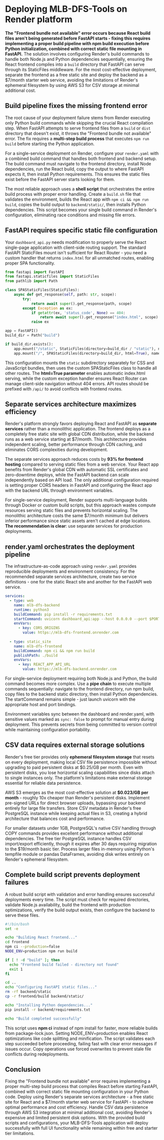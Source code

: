 # Deploying MLB-DFS-Tools on Render platform

**The "Frontend bundle not available" error occurs because React build files aren't being generated before FastAPI starts - fixing this requires implementing a proper build pipeline with npm build execution before Python initialization, combined with correct static file mounting in FastAPI.** The solution involves configuring Render's build commands to handle both Node.js and Python dependencies sequentially, ensuring the React frontend compiles into a `build` directory that FastAPI can serve through its StaticFiles middleware. For the most cost-effective deployment, separate the frontend as a free static site and deploy the backend as a $7/month starter web service, avoiding the limitations of Render's ephemeral filesystem by using AWS S3 for CSV storage at minimal additional cost.

## Build pipeline fixes the missing frontend error

The root cause of your deployment failure stems from Render executing only Python build commands while skipping the crucial React compilation step. When FastAPI attempts to serve frontend files from a `build` or `dist` directory that doesn't exist, it throws the "Frontend bundle not available" error. The fix requires a **multi-step build process** that executes `npm run build` before starting the Python application.

For a single-service deployment on Render, configure your `render.yaml` with a combined build command that handles both frontend and backend setup. The build command must navigate to the frontend directory, install Node dependencies, run the React build, copy the output to where FastAPI expects it, then install Python requirements. This ensures the static files exist before the FastAPI server starts looking for them.

The most reliable approach uses a **shell script** that orchestrates the entire build process with proper error handling. Create a `build.sh` file that validates the environment, builds the React app with `npm ci && npm run build`, copies the build output to `backend/static/`, then installs Python dependencies. This script becomes your single build command in Render's configuration, eliminating race conditions and missing file errors.

## FastAPI requires specific static file configuration

Your `dashboard_api.py` needs modification to properly serve the React single-page application with client-side routing support. The standard FastAPI StaticFiles mount isn't sufficient for React Router - you need a custom handler that returns `index.html` for all unmatched routes, enabling proper SPA functionality.

```python
from fastapi import FastAPI
from fastapi.staticfiles import StaticFiles
from pathlib import Path

class SPAStaticFiles(StaticFiles):
    async def get_response(self, path: str, scope):
        try:
            return await super().get_response(path, scope)
        except Exception as ex:
            if getattr(ex, 'status_code', None) == 404:
                return await super().get_response("index.html", scope)
            raise ex

app = FastAPI()
build_dir = Path("build")

if build_dir.exists():
    app.mount("/static", StaticFiles(directory=build_dir / "static"), name="static")
    app.mount("/", SPAStaticFiles(directory=build_dir, html=True), name="frontend")
```

This configuration mounts the `static` subdirectory separately for CSS and JavaScript bundles, then uses the custom SPAStaticFiles class to handle all other routes. The **html=True parameter** enables automatic index.html serving, while the custom exception handler ensures React Router can manage client-side navigation without 404 errors. API routes should be prefixed with `/api/` to avoid conflicts with frontend routes.

## Separate services architecture maximizes efficiency

Render's platform strongly favors deploying React and FastAPI as **separate services** rather than a monolithic application. The frontend deploys as a completely free static site with global CDN distribution, while the backend runs as a web service starting at $7/month. This architecture provides independent scaling, better performance through CDN caching, and eliminates CORS complexities during development.

The separate services approach reduces costs by **93% for frontend hosting** compared to serving static files from a web service. Your React app benefits from Render's global CDN with automatic SSL certificates and zero-downtime deploys, while the FastAPI backend can scale independently based on API load. The only additional configuration required is setting proper CORS headers in FastAPI and configuring the React app with the backend URL through environment variables.

For single-service deployment, Render supports multi-language builds through Docker or custom build scripts, but this approach wastes compute resources serving static files and prevents horizontal scaling. The monolithic architecture costs the same $7/month minimum but delivers inferior performance since static assets aren't cached at edge locations. **The recommendation is clear**: use separate services for production deployments.

## render.yaml orchestrates the deployment pipeline

The infrastructure-as-code approach using `render.yaml` provides reproducible deployments and environment consistency. For the recommended separate services architecture, create two service definitions - one for the static React site and another for the FastAPI web service.

```yaml
services:
  - type: web
    name: mlb-dfs-backend
    runtime: python3
    buildCommand: pip install -r requirements.txt
    startCommand: uvicorn dashboard_api:app --host 0.0.0.0 --port $PORT
    envVars:
      - key: CORS_ORIGINS
        value: https://mlb-dfs-frontend.onrender.com
    
  - type: static_site
    name: mlb-dfs-frontend
    buildCommand: npm ci && npm run build
    publishPath: ./build
    envVars:
      - key: REACT_APP_API_URL
        value: https://mlb-dfs-backend.onrender.com
```

For single-service deployment requiring both Node.js and Python, the build command becomes more complex. Use a **pipe chain** to execute multiple commands sequentially: navigate to the frontend directory, run npm build, copy files to the backend static directory, then install Python dependencies. The startCommand remains simple - just launch uvicorn with the appropriate host and port bindings.

Environment variables sync between the dashboard and render.yaml, with sensitive values marked as `sync: false` to prompt for manual entry during deployment. This prevents secrets from being committed to version control while maintaining configuration portability.

## CSV data requires external storage solutions

Render's free tier provides only **ephemeral filesystem storage** that resets on every deployment, making local CSV file persistence impossible without upgrading to paid persistent disks at $0.25/GB per month. Even with persistent disks, you lose horizontal scaling capabilities since disks attach to single instances only. The platform's limitations make external storage essential for reliable data persistence.

AWS S3 emerges as the most cost-effective solution at **$0.023/GB per month** - roughly 10x cheaper than Render's persistent disks. Implement pre-signed URLs for direct browser uploads, bypassing your backend entirely for large file transfers. Store CSV metadata in Render's free PostgreSQL instance while keeping actual files in S3, creating a hybrid architecture that balances cost and performance.

For smaller datasets under 1GB, PostgreSQL's native CSV handling through COPY commands provides excellent performance without additional dependencies. The free tier PostgreSQL instance handles CSV import/export efficiently, though it expires after 30 days requiring migration to the $19/month basic tier. Process larger files in-memory using Python's tempfile module or pandas DataFrames, avoiding disk writes entirely on Render's ephemeral filesystem.

## Complete build script prevents deployment failures

A robust build script with validation and error handling ensures successful deployments every time. The script must check for required directories, validate Node.js availability, build the frontend with production optimizations, verify the build output exists, then configure the backend to serve these files.

```bash
#!/bin/bash
set -e

echo "Building React frontend..."
cd frontend
npm ci --production=false
NODE_ENV=production npm run build

if [ ! -d "build" ]; then
  echo "Frontend build failed - directory not found"
  exit 1
fi

cd ..
echo "Configuring FastAPI static files..."
rm -rf backend/static
cp -r frontend/build backend/static/

echo "Installing Python dependencies..."
pip install -r backend/requirements.txt

echo "Build completed successfully"
```

This script uses **npm ci** instead of npm install for faster, more reliable builds from package-lock.json. Setting NODE_ENV=production enables React optimizations like code splitting and minification. The script validates each step succeeded before proceeding, failing fast with clear error messages if issues occur. Copy operations use forced overwrites to prevent stale file conflicts during redeployments.

## Conclusion

Fixing the "Frontend bundle not available" error requires implementing a proper multi-step build process that compiles React before starting FastAPI, combined with correct static file mounting configuration in your Python code. Deploy using Render's separate services architecture - a free static site for React and a $7/month starter web service for FastAPI - to achieve optimal performance and cost efficiency. Handle CSV data persistence through AWS S3 integration at minimal additional cost, avoiding Render's expensive and limited persistent disk options. With the provided build scripts and configurations, your MLB-DFS-Tools application will deploy successfully with full UI functionality while remaining within free and starter tier limitations.
